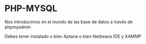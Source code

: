 # PHP-MYSQL
Nos introducimos en el mundo de las base de datos a través de phpmyadmin

Debes tener instalado o bien Aptana o bien Netbeans IDE y XAMMP
